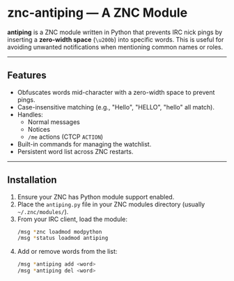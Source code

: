 # znc-antiping — A ZNC Module

**antiping** is a ZNC module written in Python that prevents IRC nick pings by inserting a **zero-width space** (`\u200b`) into specific words. This is useful for avoiding unwanted notifications when mentioning common names or roles.

---

##  Features

- Obfuscates words mid-character with a zero-width space to prevent pings.
- Case-insensitive matching (e.g., "Hello", "HELLO", "hello" all match).
- Handles:
  - Normal messages
  - Notices
  - `/me` actions (CTCP `ACTION`)
- Built-in commands for managing the watchlist.
- Persistent word list across ZNC restarts.

---

##  Installation

1. Ensure your ZNC has Python module support enabled.
2. Place the `antiping.py` file in your ZNC modules directory (usually `~/.znc/modules/`).
3. From your IRC client, load the module:
   ```bash
   /msg *znc loadmod modpython
   /msg *status loadmod antiping
4. Add or remove words from the list:
   ```bash
   /msg *antiping add <word>
   /msg *antiping del <word>

